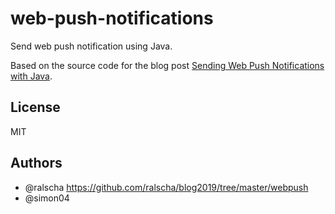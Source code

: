 # web-push-notifications

Send web push notification using Java.

Based on the source code for the blog post [Sending Web Push Notifications with Java](https://golb.hplar.ch/2019/08/webpush-java.html).

## License

MIT

## Authors

- @ralscha https://github.com/ralscha/blog2019/tree/master/webpush
- @simon04
